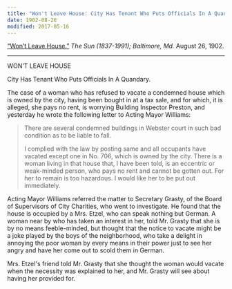 ```yaml
---
title: "Won't Leave House: City Has Tenant Who Puts Officials In A Quandary."
date: 1902-08-26
modified: 2017-05-16
---
```


[“Won’t Leave House.”](http://search.proquest.com/hnpbaltimoresun/docview/536539838/citation/BD5F7597F1604232PQ/1) *The Sun (1837-1991); Baltimore, Md.* August 26, 1902.

---

WON’T LEAVE HOUSE

City Has Tenant Who Puts Officials In A Quandary.

The case of a woman who has refused to vacate a condemned house which is owned by the city, having been bought in at a tax sale, and for which, it is alleged, she pays no rent, is worrying Building Inspector Preston, and yesterday he wrote the following letter to Acting Mayor Williams:

> There are several condemned buildings in Webster court in such bad condition as to be liable to fall.
>
> I complied with the law by posting same and all occupants have vacated except one in No. 706, which is owned by the city. There is a woman living in that house that, I have been told, is an eccentric or weak-minded person, who pays no rent and cannot be gotten out. For her to remain is too hazardous. I would like her to be put out immediately.

Acting Mayor Williams referred the matter to Secretary Grasty, of the Board of Supervisors of City Charities, who went to investigate. He found that the house is occupied by a Mrs. Etzel, who can speak nothing but German. A woman near by who has taken an interest in her, told Mr. Grasty that she is by no means feeble-minded, but thought that the notice to vacate might be a joke played by the boys of the neighborhood, who take a delight in annoying the poor woman by every means in their power just to see her angry and have her come out to scold them in German.

Mrs. Etzel's friend told Mr. Grasty that she thought the woman would vacate when the necessity was explained to her, and Mr. Grasty will see about having her provided for.
